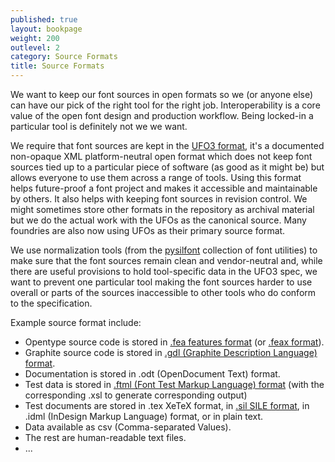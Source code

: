 ```yaml
---
published: true
layout: bookpage
weight: 200
outlevel: 2
category: Source Formats
title: Source Formats
---
```


We want to keep our font sources in open formats so we (or anyone else) can have our pick of the right tool for the right job.
Interoperability is a core value of the open font design and production workflow. Being locked-in a particular tool is definitely not we we want. 

We require that font sources are kept in the [UFO3 format](http://unifiedfontobject.org/versions/ufo3/), it's a documented non-opaque XML platform-neutral open format which does not keep font sources tied up to a particular piece of software (as good as it might be) but allows everyone to use them across a range of tools. Using this format helps future-proof a font project and makes it accessible and maintainable by others. It also helps with keeping font sources in revision control. We might sometimes store other formats in the repository as archival material but we do the actual work with the UFOs as the canonical source. Many foundries are also now using UFOs as their primary source format. 

We use normalization tools (from the [pysilfont](https://github.com/silnrsi/pysilfont) collection of font utilities) to make sure that the font sources remain clean and vendor-neutral and, while there are useful provisions to hold tool-specific data in the UFO3 spec, we want to prevent one particular tool making the font sources harder to use overall or parts of the sources inaccessible to other tools who do conform to the specification. 

Example source format include: 
- Opentype source code is stored in [.fea features format](https://adobe-type-tools.github.io/afdko/OpenTypeFeatureFileSpecification.html) (or [.feax format](https://github.com/silnrsi/pysilfont/blob/master/docs/feaextensions.md)).
- Graphite source code is stored in [.gdl (Graphite Description Language) format](https://scripts.sil.org/cms/scripts/page.php?site_id=projects&item_id=graphite_techAbout). 
- Documentation is stored in .odt (OpenDocument Text) format. 
- Test data is stored in [.ftml (Font Test Markup Language) format](https://github.com/silnrsi/ftml)  (with the corresponding .xsl to generate corresponding output) 
- Test documents are stored in .tex XeTeX format, in [.sil SILE format](http://sile-typesetter.org/), in .idml (InDesign Markup Language) format, or in plain text.
- Data available as csv (Comma-separated Values). 
- The rest are human-readable text files. 
- ...
